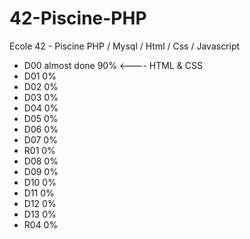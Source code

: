 # 42-Piscine-PHP
Ecole 42 - Piscine PHP / Mysql / Html / Css / Javascript

- D00 almost done 90% <---- HTML & CSS
- D01 0%
- D02 0%
- D03 0%
- D04 0%
- D05 0%
- D06 0%
- D07 0%
- R01 0%
- D08 0%
- D09 0%
- D10 0%
- D11 0%
- D12 0%
- D13 0%
- R04 0%
